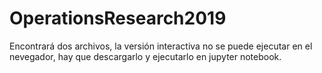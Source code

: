 # OperationsResearch2019

Encontrará dos archivos, la versión interactiva no se puede ejecutar en el nevegador, hay que descargarlo y ejecutarlo en jupyter notebook.
